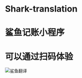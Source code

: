 # Shark-translation
# 鲨鱼记账小程序
# 可以通过扫码体验
![鲨鱼翻译](https://cdn.jsdelivr.net/gh/aliyuv/imgSource@main/uPic/鲨鱼翻译.jpg)
